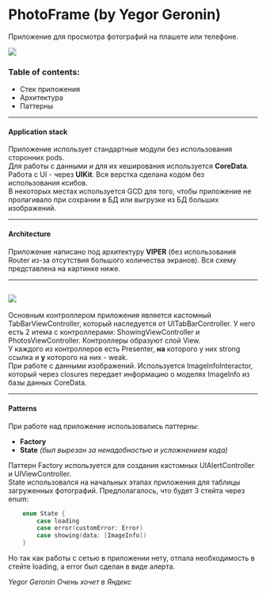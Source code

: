 # PhotoFrame (by Yegor Geronin)
Приложение для просмотра фотографий на плашете или телефоне.

[![](https://psv4.vkuseraudio.net/s/v1/d/CQ6PhVhcpuOuesxOI1ZUEYGVonBW80Tm6LrlGYRal5zxaHeI592rBDyxXVhqywC82M6FOCk_KVh82mi2dTFZOMrHx6nR5k_b2qAoelAHfUPE4BeCpBMF7g/Artboard_1.png)](http://geronin.com)

### Table of contents:
- Стек приложения
- Архитектура
- Паттерны
------------
#### Application stack

Приложение использует стандартные модули без использования сторонних pods. <br />
Для работы с данными и для их кеширования используется **CoreData**.<br />
Работа с UI - через **UIKit**. Вся верстка сделана кодом без использования ксибов.<br />
В некоторых местах используется GCD для того, чтобы приложение не пролагивало при сохрании в БД или выгрузке из БД больших изображений.

------------
#### Architecture
Приложение написано под архитектуру **VIPER** (без использования Router из-за отсутствия большого количества экранов). Вся схему представлена на картинке ниже.

---
[![](https://psv4.userapi.com/c536132/u159803114/docs/d25/d13465b8828b/Untitled_Diagram_drawio-3.png?extra=8jaiXHYoRdRdJd3NFWxatDAG_MXkuBHpTXJJNpI8CI8IWymDQ1I58amHh6PxTplrP-wTm5MZrzWuYGsWYnOdT-wtfGYiYHh23CxQIoWT8kH-1SttPc8EhrOOeswLEGgwxTbxLkWuxOJcdzXRlRoMQTni)](http://https://www.raywenderlich.com/8440907-getting-started-with-the-viper-architecture-pattern)
---

Основным контроллером приложения является кастомный TabBarViewController, который наследуется от UITabBarController. У него есть 2 итема с контроллерами: ShowingViewController и PhotosViewController. Контроллеры образуют слой View.<br />
У каждого из контроллеров есть Presenter, **на** которого у них strong ссылка и **у** которого на них - weak.<br />
При работе с данными изображений. Используется ImageInfoInteractor, который через closures передает информацию о моделях ImageInfo из базы данных CoreData.

------------
#### Patterns

При работе над приложение использовались паттерны:<br />
- **Factory**
- **State** *(был вырезан за ненадобностью и усложнением кода)*

Паттерн Factory используется для создания кастомных UIAlertController и UIViewController.<br />
State  использовался на начальных этапах приложения для таблицы загруженных фотографий. Предполагалось, что будет 3 стейта через enum:
```swift
	enum State {
		case loading
		case error(customError: Error)
		case showing(data: [ImageInfo])
	}
```
Но так как работы с сетью в приложении нету, отпала необходимость в стейте loading, а error был сделан в виде алерта.

*Yegor Geronin*
*Очень хочет в Яндекс*
